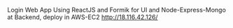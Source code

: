 Login Web App Using ReactJS and Formik for UI and Node-Express-Mongo at Backend, deploy in AWS-EC2
http://18.116.42.126/
